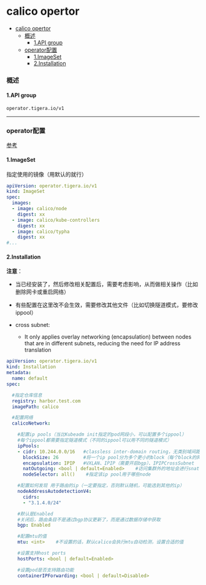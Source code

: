 # calico opertor

<!-- @import "[TOC]" {cmd="toc" depthFrom=1 depthTo=6 orderedList=false} -->
<!-- code_chunk_output -->

- [calico opertor](#calico-opertor)
    - [概述](#概述)
      - [1.API group](#1api-group)
    - [operator配置](#operator配置)
      - [1.ImageSet](#1imageset)
      - [2.Installation](#2installation)

<!-- /code_chunk_output -->

### 概述

#### 1.API group
`operator.tigera.io/v1`

***

### operator配置

[参考](https://projectcalico.docs.tigera.io/reference/installation/api)

#### 1.ImageSet
指定使用的镜像（用默认的就行）
```yaml
apiVersion: operator.tigera.io/v1
kind: ImageSet
spec:
  images:
  - image: calico/node
    digest: xx
  - image: calico/kube-controllers
    digest: xx
  - image: calico/typha
    digest: xx
#...
```

#### 2.Installation

**注意**：
* 当已经安装了，然后修改相关配置后，需要考虑影响，从而做相关操作（比如删除网卡或重启网络）

* 有些配置在这里改不会生效，需要修改其他文件（比如切换隧道模式，要修改ippool）

* cross subnet:
  * It only applies overlay networking (encapsulation) between nodes that are in different subnets, reducing the need for IP address translation

```yaml
apiVersion: operator.tigera.io/v1
kind: Installation
metadata:
  name: default
spec:

  #指定仓库信息
  registry: harbor.test.com
  imagePath: calico

  #配置网络
  calicoNetwork:

    #配置ip pools（当比Kubeadm init指定的pod网段小，可以配置多个ippool）
    #每个ippool都需要指定隧道模式（不同的ippool可以用不同的隧道模式）
    ipPools:
    - cidr: 10.244.0.0/16   #classless inter-domain routing，无类别域间路由（只要跟宿主机网络不冲突即可）
      blockSize: 26         #将一个ip pool分为多个更小的block（每个block的网段长度）
      encapsulation: IPIP   #VXLAN、IPIP（需要开启bgp）、IPIPCrossSubnet
      natOutgoing: <bool | default=Enabled>    #访问集群外的地址会进行snat，将pod的ip转换为node的ip
      nodeSelector: all()    #指定该ip pool用于哪些node

    #配置如何发现 用于路由的ip（一定要指定，否则默认随机，可能选到其他的ip）
    nodeAddressAutodetectionV4:
      cidrs:
      - "3.1.4.0/24"

    #默认是Enabled
    #关闭后，路由条目不是通过bgp协议更新了，而是通过数据存储中获取
    bgp: Enabled

    #配置mtu的值
    mtu: <int>    #不设置的话，默认calico会执行mtu自动检测，设置合适的值

    #设置支持host ports
    hostPorts: <bool | default=Enabled>

    #设置pod是否支持路由功能
    containerIPForwarding: <bool | default=Disabled>
```

